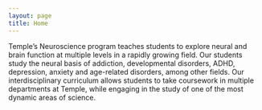 ```yaml
---
layout: page
title: Home
---
```


Temple’s Neuroscience program teaches students to explore neural and brain function at multiple levels in a rapidly growing field. Our students study the neural basis of addiction, developmental disorders, ADHD, depression, anxiety and age-related disorders, among other fields. 
Our interdisciplinary curriculum allows students to take coursework in multiple departments at Temple, while engaging in the study of one of the most  dynamic areas of science.

